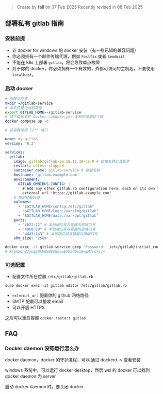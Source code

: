> Create by **fall** on 07 Feb 2025
> Recently revised in 08 Feb 2025

## 部署私有 gitlab 指南

### 安装前提

- 非 docker for windows 的 docker 安装（有一些已知的兼容问题）
- 你必须拥有一个邮件传输代理，例如 `Postfix` 或者 `Sendmail`
- 不能在 k8s 上部署 `gitlab`，将会导致单点故障
- 对于你的 docker，你必须拥有一个有效的，外部可访问的主机名，不要使用 `localhost`。

### 启动 docker

```bash
# 创建文件夹
mkdir ~/gitlab-service
# 命名变量为当前路径
export GITLAB_HOME=~/gitlab-service
# 将下面的文件 docker-compose.yml 复制到该路径下面
docker compose up -d
```



```yaml
# 该容器使用 72** 端口

name: my-gitlab
version: '0.3'

services:
  gitlab:
    image: gitlab/gitlab-ce:16.11.10-ce.0 # 镜像名称以及版本
    restart: unless-stopped
    container_name: gitlab-service # 容器名称
    hostname: 'gitlab.example.com'
    environment:
      GITLAB_OMNIBUS_CONFIG: |
        # Add any other gitlab.rb configuration here, each on its own line
        external_url 'https://gitlab.example.com'
    # 指定挂载目录
    volumes:
      - "$GITLAB_HOME/config:/etc/gitlab"
      - "$GITLAB_HOME/logs:/var/log/gitlab"
      - "$GITLAB_HOME/data:/var/opt/gitlab"
    ports:
      - "4022:22" # 本地端口号与容器内部端口号
      - "4080:80" # 本地端口号与容器内部端口号
      - "4443:443" # 本地端口号与容器内部端口号
    shm_size: '256m'
```

```bash
docker exec -it gitlab-service grep 'Password:' /etc/gitlab/initial_root_password
# Xrpm5QnZ3yb1ZOWM0WZB3G3ooEVOidQoi8vEMfso7yc=
```

### 可选配置

- 配置文件所在位置 `/etc/gitlab/gitlab.rb`

`sudo docker exec -it gitlab editor /etc/gitlab/gitlab.rb`

- `external_url` 配置你的 github 网络路径
- SMTP 配置可以接收 email
- 可以开启 HTTPS

之后可以重启容器 `docker restart gitlab`

## FAQ

### Docker daemon 没有运行怎么办

docker daemon，docker 的守护进程，可以 通过 dockerd -v 查看安装

windows 系统中，可以运行 docker desktop，然后 wsl 的 docker 可以找到 docker daemon 为 server

启动 docker daemon 时，要关闭 docker



